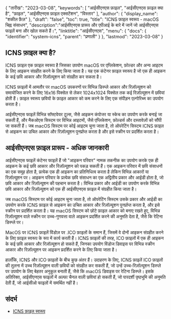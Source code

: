 {
"तारीख": "2023-03-08",
  "keywords": [
"आईसीएनएस फ़ाइल",
"आईसीएनएस फ़ाइल क्या है",
"फ़ाइल",
"आईसीएनएस फ़ाइल एक्सटेंशन",
"विस्तार"
],
  "author": {
"display_name": "शकील फ़ैज़"
},
"draft": "false",
"toc": true,
"title": "ICNS फ़ाइल स्वरूप - macOS चिह्न संसाधन",
  "description":"आईसीएनएस प्रारूप और एपीआई के बारे में जानें जो आईसीएनएस फाइलें बना और खोल सकते हैं।",
"linktitle": "आईसीएनएस",
  "menu": {
    "docs": {
      "identifier": "system-icns",
"parent": "प्रणाली"
}
},
"lastmod": "2023-03-08"
}

## ICNS फ़ाइल क्या है?

ICNS फ़ाइल एक फ़ाइल स्वरूप है जिसका उपयोग macOS पर एप्लिकेशन, फ़ोल्डर और अन्य आइटम के लिए आइकन संग्रहीत करने के लिए किया जाता है। यह एक कंटेनर फ़ाइल स्वरूप है जो एक ही आइकन के कई छवि आकार और रिज़ॉल्यूशन को संग्रहीत कर सकता है।

ICNS फ़ाइलों में आमतौर पर macOS उपकरणों पर विभिन्न डिस्प्ले आकार और रिज़ॉल्यूशन को समायोजित करने के लिए 16x16 पिक्सेल से लेकर 1024x1024 पिक्सेल तक कई रिज़ॉल्यूशन में छवियां होती हैं। फ़ाइल स्वरूप छवियों के फ़ाइल आकार को कम करने के लिए एक संपीड़न एल्गोरिथ्म का उपयोग करता है।

आईसीएनएस फाइलें विभिन्न सॉफ्टवेयर टूल्स, जैसे आइकन कंपोजर या स्केच का उपयोग करके बनाई जा सकती हैं, और मैकओएस सिस्टम पर विभिन्न आइटमों, जैसे एप्लिकेशन, फ़ोल्डर्स और दस्तावेज़ों को सौंपी जा सकती हैं। जब macOS सिस्टम पर कोई आइटम चुना जाता है, तो ऑपरेटिंग सिस्टम ICNS फ़ाइल से आइकन का उचित आकार और रिज़ॉल्यूशन पुनर्प्राप्त करता है और इसे स्क्रीन पर प्रदर्शित करता है।

## आईसीएनएस फ़ाइल प्रारूप - अधिक जानकारी

आईसीएनएस फाइलें कंटेनर फाइलें हैं जो "आइकन परिवार" नामक तकनीक का उपयोग करके एक ही आइकन के कई छवि आकार और रिज़ॉल्यूशन को पकड़ सकती हैं। एक आइकन परिवार में छवि संसाधनों का एक समूह होता है, प्रत्येक एक ही आइकन का प्रतिनिधित्व करता है लेकिन विभिन्न आकारों या रिज़ॉल्यूशन पर। आइकन परिवार के प्रत्येक छवि संसाधन का एक अद्वितीय प्रकार और आईडी होता है, जो छवि आकार और रिज़ॉल्यूशन की पहचान करता है। विभिन्न प्रकार और आईडी का उपयोग करके विभिन्न छवि आकार और रिज़ॉल्यूशन को एक ही आईसीएनएस फ़ाइल में संग्रहीत किया जाता है।

जब macOS सिस्टम पर कोई आइटम चुना जाता है, तो ऑपरेटिंग सिस्टम उसके प्रकार और आईडी का उपयोग करके ICNS फ़ाइल से आइकन का उचित आकार और रिज़ॉल्यूशन पुनर्प्राप्त करता है, और इसे स्क्रीन पर प्रदर्शित करता है। यह macOS सिस्टम को छोटे फ़ाइल आकार को बनाए रखते हुए, विभिन्न रिज़ॉल्यूशन वाले स्क्रीन पर उच्च-गुणवत्ता वाले आइकन प्रदर्शित करने की अनुमति देता है, जैसे कि रेटिना डिस्प्ले पर।

MacOS पर ICNS फ़ाइलें विंडोज़ पर .ICO फ़ाइलों के समान हैं, जिसमें वे दोनों आइकन संग्रहीत करने के लिए फ़ाइल स्वरूप के रूप में कार्य करती हैं। ICNS फ़ाइलों की तरह, ICO फ़ाइलों में एक ही आइकन के कई छवि आकार और रिज़ॉल्यूशन हो सकते हैं, जिनका उपयोग विंडोज डिवाइस पर विभिन्न स्क्रीन आकार और रिज़ॉल्यूशन पर आइकन प्रदर्शित करने के लिए किया जाता है।

हालाँकि, ICNS और ICO फ़ाइलों के बीच कुछ अंतर हैं। उदाहरण के लिए, ICNS फ़ाइलें ICO फ़ाइलों की तुलना में उच्च रिज़ॉल्यूशन वाली छवियों को संग्रहीत कर सकती हैं, जो उन्हें उच्च-रिज़ॉल्यूशन डिस्प्ले पर उपयोग के लिए बेहतर अनुकूल बनाती हैं, जैसे कि macOS डिवाइस पर रेटिना डिस्प्ले। इसके अतिरिक्त, आईसीएनएस फाइलों में अल्फा चैनल वाली छवियां हो सकती हैं, जो पारदर्शी पृष्ठभूमि की अनुमति देती हैं, जो आईसीओ फाइलों में समर्थित नहीं है।

## संदर्भ
* [ICNS फ़ाइल स्वरूप](https://en.wikipedia.org/wiki/Apple_Icon_Image_format)


